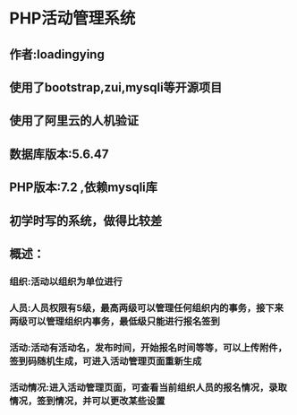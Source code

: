 # PHP活动管理系统

## 作者:loadingying

## 使用了bootstrap,zui,mysqli等开源项目

## 使用了阿里云的人机验证

## 数据库版本:5.6.47

## PHP版本:7.2 ,依赖mysqli库

## 初学时写的系统，做得比较差

## 概述：

### 组织:活动以组织为单位进行

### 人员:人员权限有5级，最高两级可以管理任何组织内的事务，接下来两级可以管理组织内事务，最低级只能进行报名签到

### 活动:活动有活动名，发布时间，开始报名时间等等，可以上传附件，签到码随机生成，可进入活动管理页面重新生成

### 活动情况:进入活动管理页面，可查看当前组织人员的报名情况，录取情况，签到情况，并可以更改某些设置
